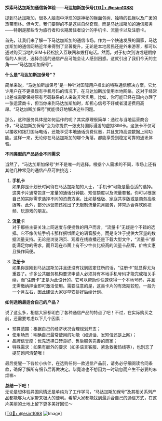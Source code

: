 **探索马达加斯加通信新体验——马达加斯加保号[[TG💪+ @esim1088](https://t.me/s/esim1088)]**

提到马达加斯加，很多人脑海中浮现的是神秘的猴面包树、独特的狐猴以及广袤的热带雨林。但今天，我们要聊的不是这些自然奇观，而是马达加斯加的通信服务——特别是那些专为旅行者和长期居住者设计的手机卡、流量卡以及注册卡。

首先，让我们来了解一下马达加斯加的通信市场。作为一个快速发展的国家，马达加斯加的通信网络近年来得到了显著提升。无论是本地居民还是外来游客，都可以通过购买当地的SIM卡轻松接入互联网和拨打电话。然而，对于初次到访或短期停留的人来说，选择合适的通信产品可能会让人感到困惑。这就引出了我们今天的主角——“马达加斯加保号”。

**什么是“马达加斯加保号”？**

简单来说，“马达加斯加保号”是一种针对国际用户推出的特殊通信解决方案。它允许用户在不更换现有手机号码的情况下，在马达加斯加使用本地网络。这对于经常出差或需要保持原有号码联系的人来说非常实用。比如，你可能已经在国内办理了一张运营商卡，但当你来到马达加斯加时，却担心信号不好或者漫游费用高昂。“马达加斯加保号”就能很好地解决这些问题。

那么，这种服务具体是如何运作的呢？其实原理很简单：通过与当地运营商合作，“马达加斯加保号”会为你提供一张支持国际漫游的虚拟SIM卡。这张卡不仅可以接收和拨打国际电话，还能享受本地通话资费优惠，并且支持高速数据上网功能。这样一来，无论你在马达加斯加的哪个角落，都能享受到稳定可靠的通讯体验。

**不同类型的产品适合不同需求**

当然了，“马达加斯加保号”并不是唯一的选择。根据个人需求的不同，市场上还有其他几种常见的通信产品可供挑选：

1. **手机卡**  
   如果你是计划长时间待在马达加斯加的人士，“手机卡”可能是最合适的选择。这类卡片通常包含一定量的通话分钟数、短信额度以及流量套餐。你可以根据自己的实际需求选择不同的资费方案，比如基础版、家庭共享版或是商务高级版等。此外，部分运营商还推出了无限制流量包月服务，非常适合喜欢刷视频、玩游戏的朋友。

2. **流量卡**  
   对于那些主要关注上网速度与便捷性的用户而言，“流量卡”无疑是个不错的选择。它不像传统手机卡那样捆绑固定的语音服务，而是专注于提供大容量的数据流量支持。无论是浏览网页、观看在线直播还是下载大型文件，“流量卡”都能满足你的需求。而且现在市面上有不少性价比极高的流量卡品牌，价格实惠且操作简便。

3. **注册卡**  
   如果你是刚到马达加斯加并且还没有找到固定住所的话，“注册卡”就显得尤为重要了。许多公共服务机构要求申请人必须持有本地手机号码才能完成相关手续，而“注册卡”正是为此设计的。它可以帮助你快速获得一个本地号码，并且无需缴纳押金即可激活使用。需要注意的是，这类卡片的有效期较短，一般为一个月左右，因此建议大家尽早安排好后续计划。

**如何选购最适合自己的产品？**

说了这么多，相信大家都明白了各种通信产品的特点了吧！不过，在实际购买之前，还需要考虑以下几个因素：
- 预算范围：根据自己的经济状况合理规划开支；
- 使用场景：明确自己最常使用的功能（如通话、发短信还是上网）；
- 品牌信誉度：优先选择口碑良好、售后服务完善的商家；
- 特殊需求：如果有额外的要求（如多语言客服、紧急救援热线等），也别忘了提前询问清楚哦！

最后提醒一下各位小伙伴，在选购任何一款通信产品前，请务必仔细阅读合同条款，确保了解所有细节后再做决定。毕竟谁也不想因为一时疏忽而产生不必要的麻烦嘛~

**总结一下吧！**  
无论是想体验异国风情还是单纯为了工作学习，“马达加斯加保号”及其相关系列产品都能够为大家带来极大的便利。希望大家都能找到最适合自己的通信方式，在这片美丽的土地上留下更多美好回忆～  

[[TG💪+ @esim1088](https://t.me/s/esim1088) ![Image](https://i.postimg.cc/4NQfJmqS/Snipaste-2025-05-13-00-14-12.png)]